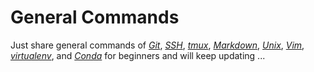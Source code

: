 # General Commands

Just share general commands of [*Git*](Git_Commands.md), [*SSH*](SSH_Commands.md), [*tmux*](Tmux_Commands.md), [*Markdown*](Markdown_Commands.md), [*Unix*](Unix_Commands.md), [*Vim*](Vim_Commands.md), [*virtualenv*](Virtualenv_Commands.md), and [*Conda*](Conda_Commands.md) for beginners and will keep updating ...
